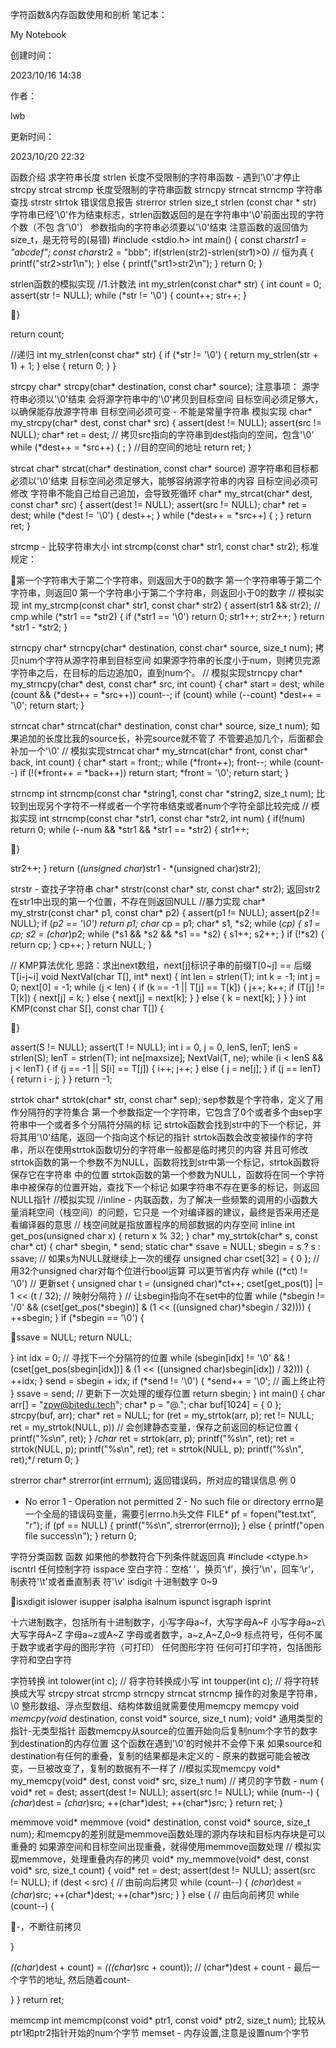 字符函数&内存函数使用和剖析 笔记本：

My Notebook

创建时间：

2023/10/16 14:38

作者：

lwb

更新时间：

2023/10/20 22:32

函数介绍 求字符串长度 strlen 长度不受限制的字符串函数 - 遇到'\0'才停止
strcpy strcat strcmp 长度受限制的字符串函数 strncpy strncat strncmp
字符串查找 strstr strtok 错误信息报告 strerror strlen size\_t strlen
(const char \* str)
字符串已经'\0'作为结束标志，strlen函数返回的是在字符串中'\0'前面出现的字符个数（不包
含'\0'） 参数指向的字符串必须要以'\0'结束
注意函数的返回值为size\_t，是无符号的(易错) \#include &lt;stdio.h&gt;
int main() { const char*str1 = "abcdef"; const char*str2 = "bbb";
if(strlen(str2)-strlen(str1)&gt;0) // 恒为真 { printf("str2&gt;str1\n");
} else { printf("srt1&gt;str2\n"); } return 0; }

strlen函数的模拟实现 //1.计数法 int my\_strlen(const char\* str) { int
count = 0; assert(str != NULL); while (\*str != '\0') { count++; str++;
}

}

return count;

//递归 int my\_strlen(const char\* str) { if (\*str != '\0') { return
my\_strlen(str + 1) + 1; } else { return 0; } }

strcpy char\* strcpy(char\* destination, const char\* source);
注意事项： 源字符串必须以'\0'结束 会将源字符串中的'\0'拷贝到目标空间
目标空间必须足够大，以确保能存放源字符串 目标空间必须可变 -
不能是常量字符串 模拟实现 char\* my\_strcpy(char\* dest, const char\*
src) { assert(dest != NULL); assert(src != NULL); char\* ret = dest; //
拷贝src指向的字符串到dest指向的空间，包含'\0' while (*dest++ = *src++) {
; } //目的空间的地址 return ret; }

strcat char\* strcat(char\* destination, const char\* source)
源字符串和目标都必须以'\0'结束
目标空间必须足够大，能够容纳源字符串的内容 目标空间必须可修改
字符串不能自己给自己追加，会导致死循环 char\* my\_strcat(char\* dest,
const char\* src) { assert(dest != NULL); assert(src != NULL); char\*
ret = dest; while (*dest != '\0') { dest++; } while (*dest++ = \*src++)
{ ; } return ret; }

strcmp - 比较字符串大小 int strcmp(const char\* str1, const char\*
str2); 标准规定：

第一个字符串大于第二个字符串，则返回大于0的数字
第一个字符串等于第二个字符串，则返回0
第一个字符串小于第二个字符串，则返回小于0的数字 // 模拟实现 int
my\_strcmp(const char\* str1, const char\* str2) { assert(str1 && str2);
// cmp while (*str1 == *str2) { if (*str1 == '\0') return 0; str1++;
str2++; } return *str1 - \*str2; }

strncpy char\* strncpy(char\* destination, const char\* source, size\_t
num); 拷贝num个字符从源字符串到目标空间
如果源字符串的长度小于num，则拷贝完源字符串之后，在目标的后边追加0，直到num个。
// 模拟实现strncpy char\* my\_strncpy(char\* dest, const char\* src, int
count) { char\* start = dest; while (count && (*dest++ = *src++))
count--; if (count) while (--count) \*dest++ = '\0'; return start; }

strncat char\* strncat(char\* destination, const char\* source, size\_t
num); 如果追加的长度比我的source长，补完source就不管了
不管要追加几个，后面都会补加一个'\0' // 模拟实现strncat char\*
my\_strncat(char\* front, const char\* back, int count) { char\* start =
front;; while (*front++); front--; while (count--) if (!(*front++ =
*back++)) return start; *front = '\0'; return start; }

strncmp int strncmp(const char *string1, const char *string2, size\_t
num);
比较到出现另个字符不一样或者一个字符串结束或者num个字符全部比较完成 //
模拟实现 int strncmp(const char *str1, const char *str2, int num) {
if(!num) return 0; while (--num && *str1 && *str1 == \*str2) { str1++;

}

str2++; } return (*(unsigned char*)str1 - \*(unsigned char)str2);

strstr - 查找子字符串 char\* strstr(const char\* str, const char\*
str2); 返回str2在str1中出现的第一个位置，不存在则返回NULL //暴力实现
char\* my\_strstr(const char\* p1, const char\* p2) { assert(p1 !=
NULL); assert(p2 != NULL); if (*p2 == '\0') return p1; char* cp = p1;
char\* s1, *s2; while (*cp) { s1 = cp; s2 = (char*)p2; while (*s1 && *s2
&& *s1 == *s2) { s1++; s2++; } if (!*s2) { return cp; } cp++; } return
NULL; }

// KMP算法优化 思路：求出next数组，next\[j\]标识子串的前缀T\[0\~j\] ==
后缀T\[i-j\~i\] void NextVal(char T\[\], int\* next) { int len =
strlen(T); int k = -1; int j = 0; next\[0\] = -1; while (j &lt; len) {
if (k == -1 || T\[j\] == T\[k\]) { j++; k++; if (T\[j\] != T\[k\]) {
next\[j\] = k; } else { next\[j\] = next\[k\]; } } else { k = next\[k\];
} } } int KMP(const char S\[\], const char T\[\]) {

}

assert(S != NULL); assert(T != NULL); int i = 0, j = 0, lenS, lenT; lenS
= strlen(S); lenT = strlen(T); int ne\[maxsize\]; NextVal(T, ne); while
(i &lt; lenS && j &lt; lenT) { if (j == -1 || S\[i\] == T\[j\]) { i++;
j++; } else { j = ne\[j\]; } if (j == lenT) { return i - j; } } return
-1;

strtok char\* strtok(char\* str, const char\* sep);
sep参数是个字符串，定义了用作分隔符的字符集合
第一个参数指定一个字符串，它包含了0个或者多个由sep字符串中一个或者多个分隔符分隔的标
记
strtok函数会找到str中的下一个标记，并将其用'\0'结尾，返回一个指向这个标记的指针
strtok函数会改变被操作的字符串，所以在使用strtok函数切分的字符串一般都是临时拷贝的内容
并且可修改
strtok函数的第一个参数不为NULL，函数将找到str中第一个标记，strtok函数将保存它在字符串
中的位置
strtok函数的第一个参数为NULL，函数将在同一个字符串中被保存的位置开始，查找下一个标记
如果字符串不存在更多的标记，则返回NULL指针 //模拟实现 //inline -
内联函数，为了解决一些频繁的调用的小函数大量消耗空间（栈空间）的问题，它只是
一个对编译器的建议，最终是否采用还是看编译器的意思 //
栈空间就是指放置程序的局部数据的内存空间 inline int get\_pos(unsigned
char x) { return x % 32; } char\* my\_strtok(char\* s, const char\* ct)
{ char\* sbegin, \* send; static char\* ssave = NULL; sbegin = s ? s :
ssave; // 如果s为NULL就继续上一次的缓存 unsigned char cset\[32\] = { 0
}; // 用32个unsigned char对每个位进行bool运算 可以更节省内存 while
((*ct) != '\0') // 更新set { unsigned char t = (unsigned char)*ct++;
cset\[get\_pos(t)\] |= 1 &lt;&lt; (t / 32); // 映射分隔符 } //
让sbegin指向不在set中的位置 while (*sbegin != '/0' &&
(cset\[get\_pos(\*sbegin)\] & (1 &lt;&lt; ((unsigned char)*sbegin /
32)))) { ++sbegin; } if (\*sbegin == '\0') {

ssave = NULL; return NULL;

} int idx = 0; // 寻找下一个分隔符的位置 while (sbegin\[idx\] != '\0' &&
!(cset\[get\_pos(sbegin\[idx\])\] & (1 &lt;&lt; ((unsigned
char)sbegin\[idx\]) / 32))) { ++idx; } send = sbegin + idx; if (*send !=
'\0') { *send++ = '\0'; // 画上终止符 } ssave = send; //
更新下一次处理的缓存位置 return sbegin; } int main() { char arr\[\] =
"zpw@bitedu.tech"; char\* p = "@."; char buf\[1024\] = { 0 };
strcpy(buf, arr); char\* ret = NULL; for (ret = my\_strtok(arr, p); ret
!= NULL; ret = my\_strtok(NULL, p)) //
会创建静态变量，保存之前返回的标记位置 { printf("%s\n", ret); } /*char*
ret = strtok(arr, p); printf("%s\n", ret); ret = strtok(NULL, p);
printf("%s\n", ret); ret = strtok(NULL, p); printf("%s\n", ret);\*/
return 0; }

strerror char\* strerror(int errnum); 返回错误码，所对应的错误信息 例 0
- No error 1 - Operation not permitted 2 - No such file or directory
errno是一个全局的错误码变量，需要引errno.h头文件 FILE\* pf =
fopen("test.txt", "r"); if (pf == NULL) { printf("%s\n",
strerror(errno)); } else { printf("open file success\n"); } return 0;

字符分类函数 函数 如果他的参数符合下列条件就返回真 \#include
&lt;ctype.h&gt; iscntrl 任何控制字符 isspace 空白字符：空格‘
’，换页‘\f’，换行'\n'，回车‘\r’，制表符'\t'或者垂直制表 符'\v' isdigit
十进制数字 0\~9

isxdigit islower isupper isalpha isalnum ispunct isgraph isprint

十六进制数字，包括所有十进制数字，小写字母a~f，大写字母A~F
小写字母a~z\ 大写字母A~Z 字母a~z或A~Z 字母或者数字，a~z,A~Z,0\~9
标点符号，任何不属于数字或者字母的图形字符（可打印） 任何图形字符
任何可打印字符，包括图形字符和空白字符

字符转换 int tolower(int c); // 将字符转换成小写 int toupper(int c); //
将字符转换成大写 strcpy strcat strcmp strncpy strncat strncmp
操作的对象是字符串，\0 整形数组、浮点型数组、结构体数组就需要使用memcpy
memcpy void *memcpy(void* destination, const void\* source, size\_t
num); void\* 通用类型的指针-无类型指针
函数memcpy从source的位置开始向后复制num个字节的数字到destination的内存位置
这个函数在遇到'\0'的时候并不会停下来
如果source和destination有任何的重叠，复制的结果都是未定义的 -
原来的数据可能会被改 变，一旦被改变了，复制的数据有不一样了
//模拟实现memcpy void\* my\_memcpy(void\* dest, const void\* src,
size\_t num) // 拷贝的字节数 - num { void\* ret = dest; assert(dest !=
NULL); assert(src != NULL); while (num--) { *(char*)dest = *(char*)src;
++(char*)dest; ++(char*)src; } return ret; }

memmove void\* memmove (void\* destination, const void\* source, size\_t
num);
和memcpy的差别就是memmove函数处理的源内存块和目标内存块是可以重叠的
如果源空间和目标空间出现重叠，就得使用memmove函数处理 //
模拟实现memmove，处理重叠内存的拷贝 void\* my\_memmove(void\* dest,
const void\* src, size\_t count) { void\* ret = dest; assert(dest !=
NULL); assert(src != NULL); if (dest &lt; src) { // 由前向后拷贝 while
(count--) { *(char*)dest = *(char*)src; ++(char*)dest; ++(char*)src; } }
else { // 由后向前拷贝 while (count--) {

-，不断往前拷贝

}

*((char*)dest + count) = *(((char*)src + count)); // (char\*)dest +
count - 最后一个字节的地址, 然后随着count-

} } return ret;

memcmp int memcmp(const void\* ptr1, const void\* ptr2, size\_t num);
比较从ptr1和ptr2指针开始的num个字节 memset -
内存设置,注意是设置num个字节


